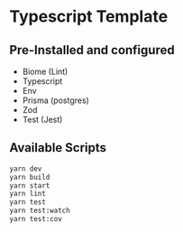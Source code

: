 # Typescript Template

## Pre-Installed and configured

- Biome (Lint)
- Typescript
- Env
- Prisma (postgres)
- Zod
- Test (Jest)

## Available Scripts

```sh
yarn dev
yarn build
yarn start
yarn lint
yarn test
yarn test:watch
yarn test:cov
```
